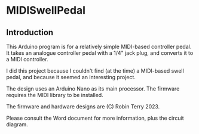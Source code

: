 # MIDISwellPedal

## Introduction

This Arduino program is for a relatively simple MIDI-based controller pedal. It takes
an analogue controller pedal with a 1/4" jack plug, and converts it to a MIDI controller.

I did this project because I couldn't find (at the time) a MIDI-based swell pedal, and
because it seemed an interesting project.

The design uses an Arduino Nano as its main processor. The firmware requires the MIDI
library to be installed.

The firmware and hardware designs are (C) Robin Terry 2023.

Please consult the Word document for more information, plus the circuit diagram.
 
